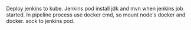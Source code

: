 Deploy jenkins to kube. Jenkins pod install jdk and mvn when jenkins job started.
In pipeline process use docker cmd, so mount node's docker and docker. sock to jenkins pod.